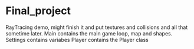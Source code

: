 # Final_project
RayTracing demo, might finish it and put textures and collisions and all that sometime later.
Main contains the main game loop, map and shapes.
Settings contains variabes
Player contains the Player class
